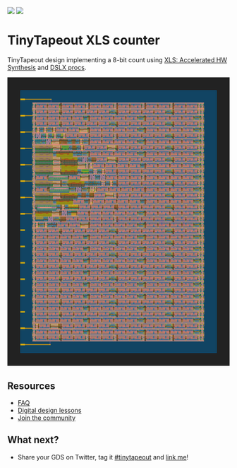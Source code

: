 ![](../../workflows/gds/badge.svg) ![](../../workflows/docs/badge.svg)

# TinyTapeout XLS counter

TinyTapeout design implementing a 8-bit count using [XLS: Accelerated HW Synthesis](https://github.com/google/xls) and [DSLX procs](https://google.github.io/xls/tutorials/intro_to_procs/).

![](counter.svg)

## Resources

* [FAQ](https://tinytapeout.com/faq/)
* [Digital design lessons](https://tinytapeout.com/digital_design/)
* [Join the community](https://discord.gg/rPK2nSjxy8)

## What next?

* Share your GDS on Twitter, tag it [#tinytapeout](https://twitter.com/hashtag/tinytapeout?src=hashtag_click) and [link me](https://twitter.com/matthewvenn)!
